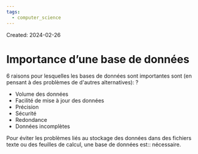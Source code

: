 ```yaml
---
tags:
  - computer_science
---
```

Created: 2024-02-26

# Importance d’une base de données

6 raisons pour lesquelles les bases de données sont importantes sont (en pensant à des problèmes de d'autres alternatives):
?
- Volume des données
- Facilité de mise à jour des données
- Précision
- Sécurité
- Redondance
- Données incomplètes
<!--SR:!2024-04-05,6,174-->

Pour éviter les problèmes liés au stockage des données dans des fichiers texte ou des feuilles de calcul, une base de données est:: nécessaire.
<!--SR:!2024-05-01,40,290-->